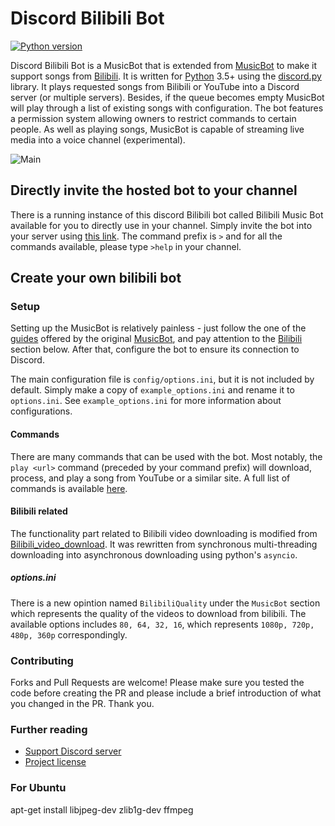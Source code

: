 # Discord Bilibili Bot

[![Python version](https://img.shields.io/badge/python-3.5%2C%203.6%2C%203.7-blue.svg)](https://python.org)

Discord Bilibili Bot is a MusicBot that is extended from [MusicBot](https://github.com/Just-Some-Bots/MusicBot) to make it support songs from [Bilibili](https://www.bilibili.com). It is written for [Python](https://www.python.org "Python homepage") 3.5+ using the [discord.py](https://github.com/Rapptz/discord.py) library. It plays requested songs from Bilibili or YouTube into a Discord server (or multiple servers). Besides, if the queue becomes empty MusicBot will play through a list of existing songs with configuration. The bot features a permission system allowing owners to restrict commands to certain people. As well as playing songs, MusicBot is capable of streaming live media into a voice channel (experimental).

![Main](https://i.imgur.com/FWcHtcS.png)

## Directly invite the hosted bot to your channel

There is a running instance of this discord Bilibili bot called Bilibili Music Bot available for you to directly use in your channel. Simply invite the bot into your server using [this link](https://discordapp.com/oauth2/authorize?client_id=714076313627131946&scope=bot&permissions=70274048). The command prefix is `>` and for all the commands available, please type `>help` in your channel.

## Create your own bilibili bot

### Setup

Setting up the MusicBot is relatively painless - just follow the one of the [guides](https://just-some-bots.github.io/MusicBot/) offered by the original [MusicBot](https://github.com/Just-Some-Bots/MusicBot), and pay attention to the [Bilibili](#bilibili-related) section below. After that, configure the bot to ensure its connection to Discord.

The main configuration file is `config/options.ini`, but it is not included by default. Simply make a copy of `example_options.ini` and rename it to `options.ini`. See `example_options.ini` for more information about configurations.

#### Commands

There are many commands that can be used with the bot. Most notably, the `play <url>` command (preceded by your command prefix) will download, process, and play a song from YouTube or a similar site. A full list of commands is available [here](https://just-some-bots.github.io/MusicBot/using/commands/ "Commands").

#### Bilibili related

The functionality part related to Bilibili video downloading is modified from [Bilibili_video_download](https://github.com/Henryhaohao/Bilibili_video_download). It was rewritten from synchronous multi-threading downloading into asynchronous downloading using python's `asyncio`.

##### options.ini

There is a new opintion named `BilibiliQuality` under the `MusicBot` section which represents the quality of the videos to download from bilibili. The available options includes `80, 64, 32, 16`, which represents `1080p, 720p, 480p, 360p` correspondingly.

### Contributing

Forks and Pull Requests are welcome! Please make sure you tested the code before creating the PR and please include a brief introduction of what you changed in the PR. Thank you.

### Further reading

- [Support Discord server](https://discord.gg/bots)
- [Project license](LICENSE)

### For Ubuntu
apt-get install libjpeg-dev zlib1g-dev ffmpeg
